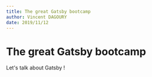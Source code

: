 ```yaml
---
title: The great Gatsby bootcamp
author: Vincent DAGOURY
date: 2019/11/12
---
```


# The great Gatsby bootcamp

Let's talk about Gatsby !